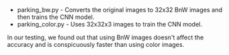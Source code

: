 * parking_bw.py - Converts the original images to 32x32 BnW images and then trains the CNN model.
* parking_color.py - Uses 32x32x3 images to train the CNN model.

In our testing, we found out that using BnW images doesn't affect the accuracy and is conspicuously faster than using color images.
